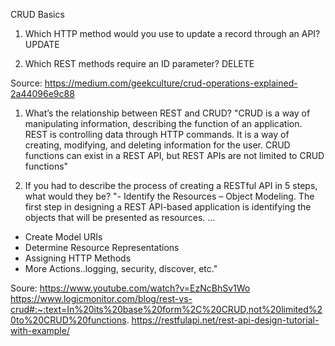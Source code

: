 CRUD Basics

1. Which HTTP method would you use to update a record through an API? UPDATE

2. Which REST methods require an ID parameter? DELETE

Source: https://medium.com/geekculture/crud-operations-explained-2a44096e9c88

1. What’s the relationship between REST and CRUD? "CRUD is a way of manipulating information, describing the function of an application. REST is controlling data through HTTP commands. It is a way of creating, modifying, and deleting information for the user. CRUD functions can exist in a REST API, but REST APIs are not limited to CRUD functions"

2. If you had to describe the process of creating a RESTful API in 5 steps, what would they be?
  "- Identify the Resources – Object Modeling. The first step in designing a REST API-based application is identifying the objects that will be presented as resources. ...
  - Create Model URIs
  - Determine Resource Representations
  - Assigning HTTP Methods
  - More Actions..logging, security, discover, etc."

Soure: https://www.youtube.com/watch?v=EzNcBhSv1Wo
https://www.logicmonitor.com/blog/rest-vs-crud#:~:text=In%20its%20base%20form%2C%20CRUD,not%20limited%20to%20CRUD%20functions.
https://restfulapi.net/rest-api-design-tutorial-with-example/

